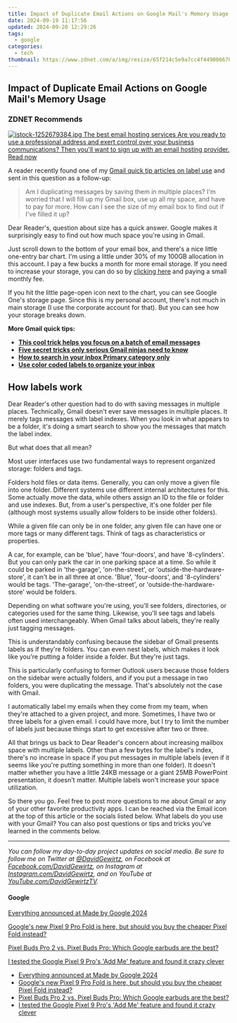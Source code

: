 ```yaml
---
title: Impact of Duplicate Email Actions on Google Mail's Memory Usage
date: 2024-09-19 11:17:56
updated: 2024-09-20 12:29:26
tags:
  - google
categories:
  - tech
thumbnail: https://www.zdnet.com/a/img/resize/65f214c5e9a7cc4f449006678edf261df7dcc24f/2019/06/28/8889a742-86b3-43ee-b75e-134ee1b387cf/gmail-power-user-tips-and-tricks-5d14ca9bbd785600c331f964-1-jun-28-2019-11-07-40-poster.jpg?width=278&height=156&fit=crop&auto=webp
---
```


## Impact of Duplicate Email Actions on Google Mail's Memory Usage

### **ZDNET** Recommends

[![istock-1252679384.jpg](https://www.zdnet.com/a/img/resize/db6efea519d597fb70d59cb23658896e4784c43c/2021/03/31/b0cf8e96-241f-4c45-8dd1-de7e90001b2e/istock-1252679384.jpg?auto=webp&fit=crop&frame=1&height=238.5&width=459) The best email hosting services Are you ready to use a professional address and exert control over your business communications? Then you'll want to sign up with an email hosting provider.  Read now](https://www.zdnet.com/article/best-email-hosting/)

A reader recently found one of my [Gmail quick tip articles on label use](https://www.zdnet.com/article/gmail-quick-tip-use-color-coded-labels-to-add-organization-to-your-inbox/) and sent in this question as a follow-up: 

> Am I duplicating messages by saving them in multiple places? I'm worried that I will fill up my Gmail box, use up all my space, and have to pay for more. How can I see the size of my email box to find out if I've filled it up? 

Dear Reader's, question about size has a quick answer. Google makes it surprisingly easy to find out how much space you're using in Gmail. 

Just scroll down to the bottom of your email box, and there's a nice little one-entry bar chart. I'm using a little under 30% of my 100GB allocation in this account. I pay a few bucks a month for more email storage. If you need to increase your storage, you can do so by [clicking here](https://one.google.com/u/0/storage) and paying a small monthly fee. 

If you hit the little page-open icon next to the chart, you can see Google One's storage page. Since this is my personal account, there's not much in main storage (I use the corporate account for that). But you can see how your storage breaks down. 

**More Gmail quick tips:**

* [**This cool trick helps you focus on a batch of email messages**](https://www.zdnet.com/article/gmail-a-very-cool-trick-for-focusing-on-a-batch-of-email-messages/)
* [**Five secret tricks only serious Gmail ninjas need to know**](https://www.zdnet.com/article/five-secret-tricks-only-serious-gmail-ninjas-need-to-know/)
* [**How to search in your inbox Primary category only**](https://www.zdnet.com/article/gmail-quick-tip-how-to-search-in-your-inbox-primary-category-only/)
* [**Use color coded labels to organize your inbox**](https://www.zdnet.com/article/gmail-quick-tip-use-color-coded-labels-to-add-organization-to-your-inbox/)

##  How labels work 

Dear Reader's other question had to do with saving messages in multiple places. Technically, Gmail doesn't ever save messages in multiple places. It merely tags messages with label indexes. When you look in what appears to be a folder, it's doing a smart search to show you the messages that match the label index. 

But what does that all mean? 

Most user interfaces use two fundamental ways to represent organized storage: folders and tags. 

Folders hold files or data items. Generally, you can only move a given file into one folder. Different systems use different internal architectures for this. Some actually move the data, while others assign an ID to the file or folder and use indexes. But, from a user's perspective, it's one folder per file (although most systems usually allow folders to be inside other folders). 

While a given file can only be in one folder, any given file can have one or more tags or many different tags. Think of tags as characteristics or properties. 

A car, for example, can be 'blue', have 'four-doors', and have '8-cylinders'. But you can only park the car in one parking space at a time. So while it could be parked in 'the-garage', 'on-the-street', or 'outside-the-hardware-store', it can't be in all three at once. 'Blue', 'four-doors', and '8-cylinders' would be tags. 'The-garage', 'on-the-street', or 'outside-the-hardware-store' would be folders. 

Depending on what software you're using, you'll see folders, directories, or categories used for the same thing. Likewise, you'll see tags and labels often used interchangeably. When Gmail talks about labels, they're really just tagging messages. 

This is understandably confusing because the sidebar of Gmail presents labels as if they're folders. You can even nest labels, which makes it look like you're putting a folder inside a folder. But they're just tags. 

This is particularly confusing to former Outlook users because those folders on the sidebar were actually folders, and if you put a message in two folders, you were duplicating the message. That's absolutely not the case with Gmail. 

I automatically label my emails when they come from my team, when they're attached to a given project, and more. Sometimes, I have two or three labels for a given email. I could have more, but I try to limit the number of labels just because things start to get excessive after two or three. 

All that brings us back to Dear Reader's concern about increasing mailbox space with multiple labels. Other than a few bytes for the label's index, there's no increase in space if you put messages in multiple labels (even if it seems like you're putting something in more than one folder). It doesn't matter whether you have a little 24KB message or a giant 25MB PowerPoint presentation, it doesn't matter. Multiple labels won't increase your space utilization. 

So there you go. Feel free to post more questions to me about Gmail or any of your other favorite productivity apps. I can be reached via the Email icon at the top of this article or the socials listed below. What labels do you use with your Gmail? You can also post questions or tips and tricks you've learned in the comments below. 

---

_You can follow my day-to-day project updates on social media. Be sure to follow me on Twitter at [@DavidGewirtz](https://twitter.com/davidgewirtz), on Facebook at [Facebook.com/DavidGewirtz](https://www.facebook.com/davidgewirtz), on Instagram at [Instagram.com/DavidGewirtz](https://www.instagram.com/DavidGewirtz/), and on YouTube at [YouTube.com/DavidGewirtzTV](https://www.youtube.com/user/DavidGewirtzTV)._

#### Google

[Everything announced at Made by Google 2024](https://www.zdnet.com/article/everything-announced-at-made-by-google-2024-pixel-9-pro-fold-gemini-watch-3-and-more/ "Everything announced at Made by Google 2024")

[Google's new Pixel 9 Pro Fold is here, but should you buy the cheaper Pixel Fold instead?](https://www.zdnet.com/article/google-pixel-9-pro-fold-vs-pixel-fold/ "Google's new Pixel 9 Pro Fold is here, but should you buy the cheaper Pixel Fold instead?")

[Pixel Buds Pro 2 vs. Pixel Buds Pro: Which Google earbuds are the best?](https://www.zdnet.com/article/pixel-buds-pro-2-vs-pixel-buds-pro-which-google-earbuds-are-the-best/ "Pixel Buds Pro 2 vs. Pixel Buds Pro: Which Google earbuds are the best?")

[I tested the Google Pixel 9 Pro's 'Add Me' feature and found it crazy clever](https://www.zdnet.com/article/the-google-pixel-9-pros-add-me-feature-is-an-ar-camera-tool-youll-actually-use/ "I tested the Google Pixel 9 Pro's 'Add Me' feature and found it crazy clever")

* [Everything announced at Made by Google 2024](https://www.zdnet.com/article/everything-announced-at-made-by-google-2024-pixel-9-pro-fold-gemini-watch-3-and-more/ "Everything announced at Made by Google 2024")
* [Google's new Pixel 9 Pro Fold is here, but should you buy the cheaper Pixel Fold instead?](https://www.zdnet.com/article/google-pixel-9-pro-fold-vs-pixel-fold/ "Google's new Pixel 9 Pro Fold is here, but should you buy the cheaper Pixel Fold instead?")
* [Pixel Buds Pro 2 vs. Pixel Buds Pro: Which Google earbuds are the best?](https://www.zdnet.com/article/pixel-buds-pro-2-vs-pixel-buds-pro-which-google-earbuds-are-the-best/ "Pixel Buds Pro 2 vs. Pixel Buds Pro: Which Google earbuds are the best?")
* [I tested the Google Pixel 9 Pro's 'Add Me' feature and found it crazy clever](https://www.zdnet.com/article/the-google-pixel-9-pros-add-me-feature-is-an-ar-camera-tool-youll-actually-use/ "I tested the Google Pixel 9 Pro's 'Add Me' feature and found it crazy clever")

<ins class="adsbygoogle"
     style="display:block"
     data-ad-format="autorelaxed"
     data-ad-client="ca-pub-7571918770474297"
     data-ad-slot="1223367746"></ins>



<ins class="adsbygoogle"
     style="display:block"
     data-ad-client="ca-pub-7571918770474297"
     data-ad-slot="8358498916"
     data-ad-format="auto"
     data-full-width-responsive="true"></ins>

